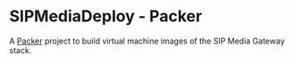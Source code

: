 # SIPMediaDeploy - Packer

A [Packer](https://www.packer.io/docs) project to build virtual machine images of the SIP Media Gateway stack.
